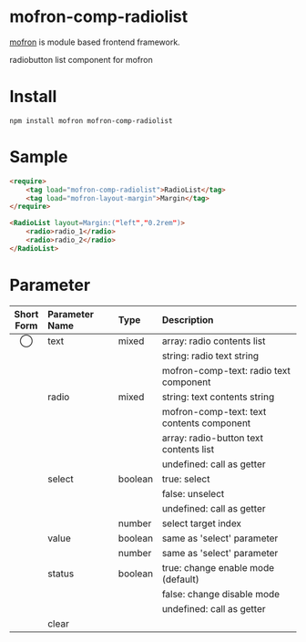# mofron-comp-radiolist
[mofron](https://mofron.github.io/mofron/) is module based frontend framework.

radiobutton list component for mofron


# Install
```
npm install mofron mofron-comp-radiolist
```

# Sample
```html
<require>
    <tag load="mofron-comp-radiolist">RadioList</tag>
    <tag load="mofron-layout-margin">Margin</tag>
</require>

<RadioList layout=Margin:("left","0.2rem")>
    <radio>radio_1</radio>
    <radio>radio_2</radio>
</RadioList>
```

# Parameter

| Short<br>Form | Parameter Name | Type | Description |
|:-------------:|:---------------|:-----|:------------|
| ◯  | text | mixed | array: radio contents list  |
| | | | string: radio text string |
| | | | mofron-comp-text: radio text component |
| | radio | mixed | string: text contents string |
| | | | mofron-comp-text: text contents component |
| | | | array: radio-button text contents list |
| | | | undefined: call as getter |
| | select | boolean | true: select |
| | | | false: unselect |
| | | | undefined: call as getter |
| | | number | select target index |
| | value | boolean | same as 'select' parameter |
| | | number | same as 'select' parameter |
| | status | boolean | true: change enable mode (default) |
| | | | false: change disable mode |
| | | | undefined: call as getter |
| | clear | ||

